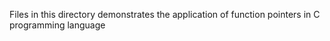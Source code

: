 Files in this directory demonstrates the application of function pointers in C programming language
